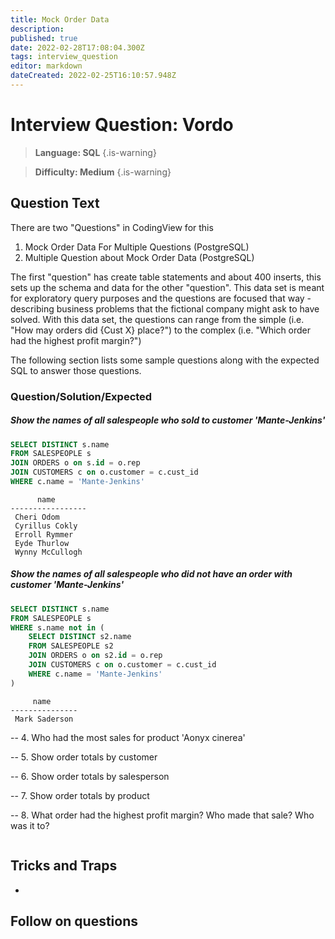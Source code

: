 ```yaml
---
title: Mock Order Data
description: 
published: true
date: 2022-02-28T17:08:04.300Z
tags: interview_question
editor: markdown
dateCreated: 2022-02-25T16:10:57.948Z
---
```


# Interview Question: Vordo
> **Language: SQL**
{.is-warning}

> **Difficulty: Medium**
{.is-warning}

## Question Text
There are two "Questions" in CodingView for this
1. Mock Order Data For Multiple Questions (PostgreSQL)
1. Multiple Question about Mock Order Data (PostgreSQL)

The first "question" has create table statements and about 400 inserts, this sets up the schema and data for the other "question".  This data set is meant for exploratory query purposes and the questions are focused that way - describing business problems that the fictional company might ask to have solved.  With this data set, the questions can range from the simple (i.e. "How may orders did {Cust X} place?") to the complex (i.e. "Which order had the highest profit margin?")

The following section lists some sample questions along with the expected SQL to answer those questions.

### Question/Solution/Expected

##### Show the names of all salespeople who sold to customer 'Mante-Jenkins'

```sql
SELECT DISTINCT s.name
FROM SALESPEOPLE s 
JOIN ORDERS o on s.id = o.rep
JOIN CUSTOMERS c on o.customer = c.cust_id
WHERE c.name = 'Mante-Jenkins'
```

```
      name       
-----------------
 Cheri Odom
 Cyrillus Cokly
 Erroll Rymmer
 Eyde Thurlow
 Wynny McCullogh
```

##### Show the names of all salespeople who did not have an order with customer 'Mante-Jenkins'
```sql
SELECT DISTINCT s.name 
FROM SALESPEOPLE s 
WHERE s.name not in (
    SELECT DISTINCT s2.name
    FROM SALESPEOPLE s2 
    JOIN ORDERS o on s2.id = o.rep
    JOIN CUSTOMERS c on o.customer = c.cust_id
    WHERE c.name = 'Mante-Jenkins'
)
```

```
     name      
---------------
 Mark Saderson
```


-- 4. Who had the most sales for product 'Aonyx cinerea'


-- 5. Show order totals by customer


-- 6. Show order totals by salesperson


-- 7. Show order totals by product


-- 8. What order had the highest profit margin?  Who made that sale? Who was it to?

```sql
```

## Tricks and Traps
* 


## Follow on questions

